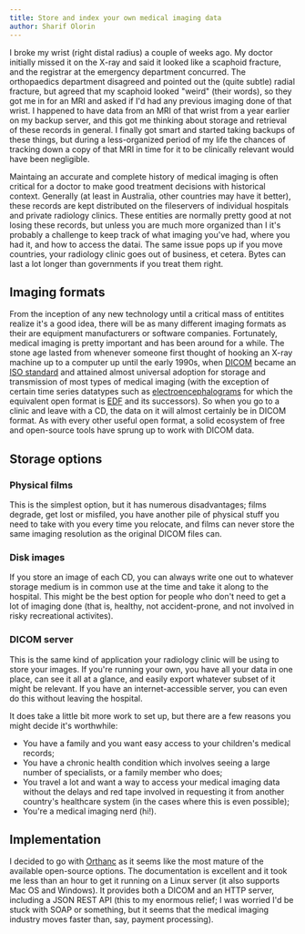 ```yaml
---
title: Store and index your own medical imaging data 
author: Sharif Olorin
---
```


I broke my wrist (right distal radius) a couple of weeks ago. My doctor initially
missed it on the X-ray and said it looked like a scaphoid fracture, and
the registrar at the emergency department concurred.
The orthopaedics department disagreed and pointed out the (quite subtle)
radial fracture, but agreed that my scaphoid looked "weird" (their
words), so they got me in for an MRI and asked if I'd had any previous
imaging done of that wrist. I happened to have data from an MRI of that wrist from a year earlier on
my backup server, and this got me thinking about storage and
retrieval of these records in general. I finally got smart and started
taking backups of these things, but during a less-organized period of my
life the chances of tracking down a copy of that MRI in time for it to
be clinically relevant would have been negligible.

Maintaing an accurate and complete history of medical imaging is
often critical for a doctor to make good treatment decisions with
historical context. Generally (at least in Australia, other countries
may have it better), these records are kept distributed on the
fileservers of individual hospitals and private radiology clinics. These
entities are normally pretty good at not losing these records, but
unless you are much more organized than I it's probably a challenge to
keep track of what imaging you've had, where you
had it, and how to access the datai. The same issue pops up if you move countries, your
radiology clinic goes out of business, et cetera. Bytes can last a lot longer than
governments if you treat them right.

## Imaging formats

From the inception of any new technology until a critical mass of
entitites realize it's a good idea, there will be as many different
imaging formats as their are equipment manufacturers or software
companies. Fortunately, medical imaging is pretty important and has been
around for a while. The stone age lasted from whenever someone first
thought of hooking an X-ray machine up to a computer up until the early
1990s, when [DICOM](http://en.wikipedia.org/wiki/DICOM) became an [ISO
standard](http://www.iso.org/iso/catalogue_detail?csnumber=43218) and attained almost
universal adoption for storage and transmission of most types of medical
imaging (with the exception of certain time series datatypes such as
[electroencephalograms](http://en.wikipedia.org/wiki/Electroencephalography) for which the equivalent open format is
[EDF](http://en.wikipedia.org/wiki/European_Data_Format) and its
successors). So when you go to a clinic and leave with a CD, the data on it
will almost certainly be in DICOM format. As with every other useful
open format, a solid ecosystem of free and open-source tools have sprung
up to work with DICOM data.

## Storage options

### Physical films

This is the simplest option, but it has numerous disadvantages; films
degrade, get lost or misfiled, you have another pile of physical stuff
you need to take with you every time you relocate, and films can never
store the same imaging resolution as the original DICOM files can.

### Disk images

If you store an image of each CD, you can
always write one out to whatever storage medium is in common use at the
time and take it along to the hospital. This might be the best option
for people who don't need to get a lot of imaging done (that is,
healthy, not accident-prone, and not involved in risky recreational activites).

### DICOM server

This is the same kind of application your radiology clinic will be
using to store your images. If you're running your own, you
have all your data in one place, can see it all at a glance, and easily
export whatever subset of it might be relevant. If you have an
internet-accessible server, you can even do this without leaving the
hospital.

It does take a little bit more work to set up, but there are a few
reasons you might decide it's worthwhile:

 - You have a family and you want easy access to your children's medical
   records;
 - You have a chronic health condition which involves seeing a large
   number of specialists, or a family member who does;
 - You travel a lot and want a way to 
   access your medical imaging data without the delays and red tape involved in requesting
   it from another country's healthcare system (in the cases where this
   is even possible);
 - You're a medical imaging nerd (hi!).

## Implementation

I decided to go with [Orthanc](http://www.orthanc-server.com/index.php)
as it seems like the most mature of the available open-source options.
The documentation is excellent and it took me less than an hour
to get it running on a Linux server (it also supports Mac OS and
Windows).
It provides both a DICOM and an HTTP server, including a JSON REST API (this to my
enormous relief; I was worried I'd be stuck with SOAP or something, but
it seems that the medical imaging industry moves faster than, say,
payment processing).
